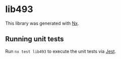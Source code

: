 # lib493

This library was generated with [Nx](https://nx.dev).

## Running unit tests

Run `nx test lib493` to execute the unit tests via [Jest](https://jestjs.io).
